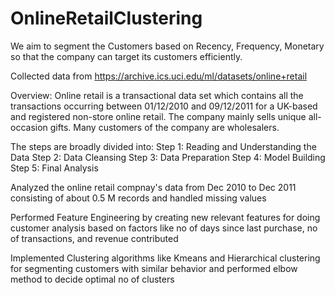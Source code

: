 # OnlineRetailClustering
We aim to segment the Customers based on Recency, Frequency, Monetary so that the company can target its customers efficiently.

Collected data from https://archive.ics.uci.edu/ml/datasets/online+retail

Overview:
Online retail is a transactional data set which contains all the transactions occurring between 01/12/2010 and 09/12/2011 for a UK-based and registered non-store online retail. The company mainly sells unique all-occasion gifts. Many customers of the company are wholesalers.

The steps are broadly divided into:
Step 1: Reading and Understanding the Data
Step 2: Data Cleansing
Step 3: Data Preparation
Step 4: Model Building
Step 5: Final Analysis

Analyzed the online retail compnay's data from Dec 2010 to Dec 2011 consisting of about 0.5 M records and handled missing values 

Performed Feature Engineering by creating new relevant features for doing customer analysis based on factors like no of days since last purchase, no of transactions, and revenue contributed

Implemented Clustering algorithms like Kmeans and Hierarchical clustering for segmenting customers with similar behavior and performed elbow method to decide optimal no of clusters 
